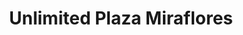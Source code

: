 ---
title: "Unlimited Plaza Miraflores"
url: /tegucigalpa/unlimited-plaza-miraflores/
shop: general
---